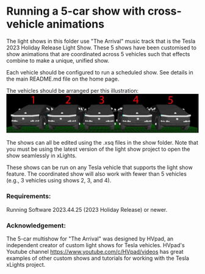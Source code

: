 # **Running a 5-car show with cross-vehicle animations**

The light shows in this folder use "The Arrival" music track that is the Tesla 2023 Holiday Release Light Show.
These 5 shows have been customised to show animations that are coordinated across 5 vehicles such that effects combine to make a unique, unified show.

Each vehicle should be configured to run a scheduled show. See details in the main README.md file on the home page.

The vehicles should be arranged per this illustration:
![Car Setup Graphic](Car_setup.jpg)

The shows can all be edited using the .xsq files in the show folder. Note that you must be using the latest version of the light show project to open the show seamlessly in xLights.

These shows can be run on any Tesla vehicle that supports the light show feature. The coordinated show will also work with fewer than 5 vehicles (e.g., 3 vehicles using shows 2, 3, and 4).

### Requirements:
Running Software 2023.44.25 (2023 Holiday Release) or newer.

### Acknowledgement:
The 5-car multishow for "The Arrival" was designed by HVpad, an independent creator of custom light shows for Tesla vehicles.
HVpad's Youtube channel <a href="https://www.youtube.com/c/HVpad/videos">https://www.youtube.com/c/HVpad/videos has great examples of other custom shows and tutorials for working with the Tesla xLights project.